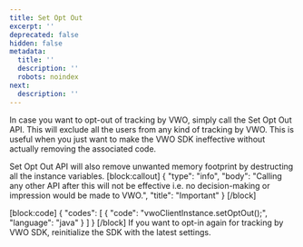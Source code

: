 ```yaml
---
title: Set Opt Out
excerpt: ''
deprecated: false
hidden: false
metadata:
  title: ''
  description: ''
  robots: noindex
next:
  description: ''
---
```

In case you want to opt-out of tracking by VWO, simply call the Set Opt Out API. This will exclude all the users from any kind of tracking by VWO. This is useful when you just want to make the VWO SDK ineffective without actually removing the associated code.

Set Opt Out API will also remove unwanted memory footprint by destructing all the instance variables.
[block:callout]
{
  "type": "info",
  "body": "Calling any other API after this will not be effective i.e. no decision-making or impression would be made to VWO.",
  "title": "Important"
}
[/block]

[block:code]
{
  "codes": [
    {
      "code": "vwoClientInstance.setOptOut();",
      "language": "java"
    }
  ]
}
[/block]
If you want to opt-in again for tracking by VWO SDK, reinitialize the SDK with the latest settings.